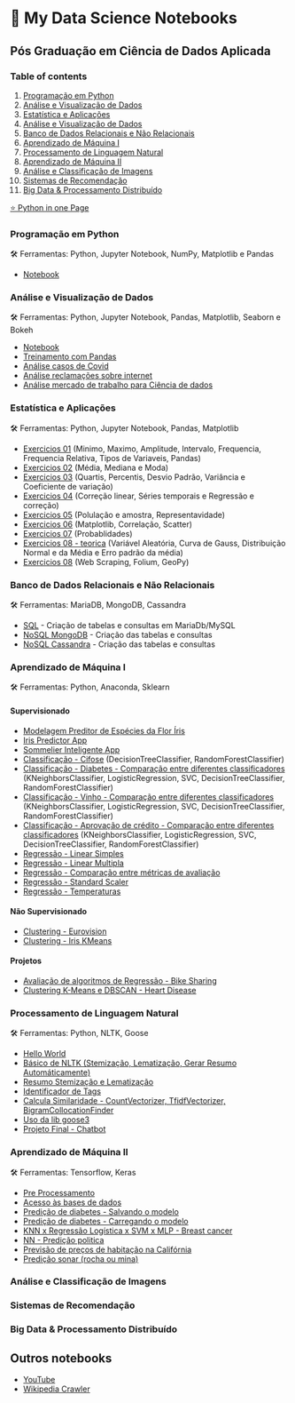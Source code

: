 # 📔 My Data Science Notebooks

## Pós Graduação em Ciência de Dados Aplicada

### Table of contents
1. [Programação em Python](#programacao-em-python)
2. [Análise e Visualização de Dados]()
3. [Estatística e Aplicações]()
4. [Análise e Visualização de Dados]()
5. [Banco de Dados Relacionais e Não Relacionais]()
6. [Aprendizado de Máquina I]()
7. [Processamento de Linguagem Natural]()
8. [Aprendizado de Máquina II]()
9. [Análise e Classificação de Imagens]()
10. [Sistemas de Recomendação]()
11. [Big Data & Processamento Distribuído]()

[⭐ Python in one Page](https://github.com/andredarcie/python-in-one-page/blob/master/python_in_one_page.ipynb)

### Programação em Python <a name="programacao-em-python"></a>

🛠️ Ferramentas: Python, Jupyter Notebook, NumPy, Matplotlib e Pandas
- [Notebook](programacao-em-python/pos-programacao-em-python.ipynb)

### Análise e Visualização de Dados

🛠️ Ferramentas: Python, Jupyter Notebook, Pandas, Matplotlib, Seaborn e Bokeh
- [Notebook](analise-visualizacao-de-dados/analise-de-dados.ipynb)
- [Treinamento com Pandas](analise-visualizacao-de-dados/Treinamento_pandas_2.ipynb)
- [Análise casos de Covid](analise-visualizacao-de-dados/tarefa-01.ipynb)
- [Análise reclamações sobre internet](analise-visualizacao-de-dados/tarefa-02.ipynb)
- [Análise mercado de trabalho para Ciência de dados](analise-visualizacao-de-dados/data_hackers_survey_2019.ipynb)

### Estatística e Aplicações
🛠️ Ferramentas: Python, Jupyter Notebook, Pandas, Matplotlib

- [Exercicios 01](estatistica-e-aplicacoes/aula01_pratica.ipynb) (Minimo, Maximo, Amplitude, Intervalo, Frequencia, Frequencia Relativa, Tipos de Variaveis, Pandas)
- [Exercicios 02](estatistica-e-aplicacoes/exercicios_aula02.ipynb) (Média, Mediana e Moda)
- [Exercicios 03](estatistica-e-aplicacoes/aula03_pratica.ipynb) (Quartis, Percentis, Desvio Padrão, Variância e Coeficiente de variação)
- [Exercicios 04](estatistica-e-aplicacoes/aula04_pratica.ipynb) (Correção linear, Séries temporais e Regressão e correção)
- [Exercicios 05](estatistica-e-aplicacoes/aula05_pratica.ipynb) (Polulação e amostra, Representavidade)
- [Exercicios 06](estatistica-e-aplicacoes/aula06_pratica.ipynb) (Matplotlib, Correlação, Scatter)
- [Exercicios 07](estatistica-e-aplicacoes/aula_07_pratica.ipynb) (Probablidades)
- [Exercicios 08 - teorica](estatistica-e-aplicacoes/aula_08_teorica.ipynb) (Variável Aleatória, Curva de Gauss, Distribuição Normal e da Média e Erro padrão da média)
- [Exercicios 08](estatistica-e-aplicacoes/aula_08_pratica.ipynb) (Web Scraping, Folium, GeoPy)

### Banco de Dados Relacionais e Não Relacionais
🛠️ Ferramentas: MariaDB, MongoDB, Cassandra

- [SQL](banco-de-dados/sql.md) - Criação de tabelas e consultas em MariaDb/MySQL
- [NoSQL MongoDB](banco-de-dados/mongodb.md) - Criação das tabelas e consultas
- [NoSQL Cassandra](banco-de-dados/cassandra.md) - Criação das tabelas e consultas

### Aprendizado de Máquina I
🛠️ Ferramentas: Python, Anaconda, Sklearn

#### Supervisionado
- [Modelagem Preditor de Espécies da Flor Íris](aprendizado-de-maquina-i/iris-predictor-app/notebooks/modelagem.ipynb)
- [Iris Predictor App](https://github.com/andredarcie/iris-predictor-app)
- [Sommelier Inteligente App](https://github.com/andredarcie/sommelier-inteligente-app)   
- [Classificação - Cifose](aprendizado-de-maquina-i/analise-de-classificadores/kyphosis_make_model.ipynb) (DecisionTreeClassifier, RandomForestClassifier)
- [Classificação - Diabetes - Comparação entre diferentes classificadores](aprendizado-de-maquina-i/analise-de-classificadores/modelagem_v2.ipynb) (KNeighborsClassifier, LogisticRegression, SVC, DecisionTreeClassifier, RandomForestClassifier)   
- [Classificação - Vinho - Comparação entre diferentes classificadores](aprendizado-de-maquina-i/classificadores/wine_classifier.ipynb) (KNeighborsClassifier, LogisticRegression, SVC, DecisionTreeClassifier, RandomForestClassifier)    
- [Classificação - Aprovação de crédito - Comparação entre diferentes classificadores](aprendizado-de-maquina-i/classificadores/credit_classifier.ipynb) (KNeighborsClassifier, LogisticRegression, SVC, DecisionTreeClassifier, RandomForestClassifier)    
- [ Regressão - Linear Simples ](aprendizado-de-maquina-i/regressao/regressao_linear_simples.ipynb)
- [ Regressão - Linear Multipla ](aprendizado-de-maquina-i/regressao/regressao_linear_multipla.ipynb)
- [ Regressão - Comparação entre métricas de avaliação ](aprendizado-de-maquina-i/regressao/salaries.ipynb)
- [ Regressão - Standard Scaler ](aprendizado-de-maquina-i/regressao/regressao_com_svr.ipynb)
- [ Regressão - Temperaturas ](aprendizado-de-maquina-i/regressao/temps.ipynb)

#### Não Supervisionado
- [ Clustering - Eurovision ](aprendizado-de-maquina-i/clustering/eurovision_vh.ipynb)
- [ Clustering - Iris KMeans ](aprendizado-de-maquina-i/clustering/iris_kmeans.ipynb)

#### Projetos
- [ Avaliação de algoritmos de Regressão - Bike Sharing](aprendizado-de-maquina-i/projetos/bike_sharing.ipynb)
- [ Clustering K-Means e DBSCAN - Heart Disease](aprendizado-de-maquina-i/projetos/heart_disease.ipynb)

### Processamento de Linguagem Natural
🛠️ Ferramentas: Python, NLTK, Goose

- [ Hello World ](processamento-de-linguagem-natural/hello-world.ipynb)
- [ Básico de NLTK (Stemização, Lematização, Gerar Resumo Automáticamente) ](processamento-de-linguagem-natural/aula1.ipynb)
- [ Resumo Stemização e Lematização ](processamento-de-linguagem-natural/aula2.ipynb)
- [ Identificador de Tags ](processamento-de-linguagem-natural/aula4.ipynb)
- [ Calcula Similaridade - CountVectorizer, TfidfVectorizer, BigramCollocationFinder ](processamento-de-linguagem-natural/Aula05_parte01.ipynb)
- [ Uso da lib goose3 ](processamento-de-linguagem-natural/CodigoSala.ipynb) 
- [ Projeto Final - Chatbot ](https://github.com/andredarcie/chatbot-tensorflow) 
  
### Aprendizado de Máquina II   
🛠️ Ferramentas: Tensorflow, Keras

- [ Pre Processamento ](aprendizado-de-maquina-ii/pre-processamento.ipynb)   
- [ Acesso às bases de dados ](aprendizado-de-maquina-ii/acesso-base-de-dados.ipynb) 
- [ Predição de diabetes - Salvando o modelo ](aprendizado-de-maquina-ii/NN_Indians_Diabetes_save.ipynb)
- [ Predição de diabetes - Carregando o modelo ](aprendizado-de-maquina-ii/NN_Indians_Diabetes_load.ipynb)
- [ KNN x Regressão Logística x SVM x MLP - Breast cancer ](aprendizado-de-maquina-ii/Breast_cancer_dataset_KNN_x_Reg_Log_x_SVM_x_MLP_v1.ipynb)   
- [ NN - Predição politica ](aprendizado-de-maquina-ii/NN_Predicao_politica.ipynb)
- [ Previsão de preços de habitação na Califórnia ](aprendizado-de-maquina-ii/Tarefa_4_1.ipynb)
- [ Predição sonar (rocha ou mina) ](aprendizado-de-maquina-ii/Tarefa_4_3.ipynb)
    
### Análise e Classificação de Imagens
### Sistemas de Recomendação
### Big Data & Processamento Distribuído

## Outros notebooks
- [YouTube](outros-notebooks/youtube.ipynb)
- [Wikipedia Crawler](outros-notebooks/video-game-considered-the-best.ipynb)

